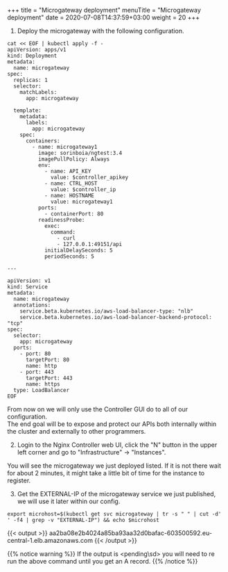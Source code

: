 +++
title = "Microgateway deployment"
menuTitle = "Microgateway deployment"
date = 2020-07-08T14:37:59+03:00
weight = 20
+++

1. Deploy the microgateway with the following configuration.  

```
cat << EOF | kubectl apply -f -
apiVersion: apps/v1
kind: Deployment
metadata:
  name: microgateway
spec:
  replicas: 1
  selector:
    matchLabels:
      app: microgateway

  template:
    metadata:
      labels:
        app: microgateway
    spec:
      containers:
        - name: microgateway1
          image: sorinboia/ngtest:3.4
          imagePullPolicy: Always
          env:
            - name: API_KEY
              value: $controller_apikey
            - name: CTRL_HOST
              value: $controller_ip
            - name: HOSTNAME
              value: microgateway1            
          ports:
            - containerPort: 80
          readinessProbe:
            exec:
              command:
                - curl
                - 127.0.0.1:49151/api
            initialDelaySeconds: 5
            periodSeconds: 5
            
---

apiVersion: v1
kind: Service
metadata:
  name: microgateway
  annotations: 
    service.beta.kubernetes.io/aws-load-balancer-type: "nlb"
    service.beta.kubernetes.io/aws-load-balancer-backend-protocol: "tcp"
spec:
  selector:
    app: microgateway
  ports:
    - port: 80
      targetPort: 80
      name: http
    - port: 443
      targetPort: 443
      name: https  
  type: LoadBalancer
EOF
```

From now on we will only use the Controller GUI do to all of our configuration.  
The end goal will be to expose and protect our APIs both internally within the cluster and externally to other programmers.  

2. Login to the Nginx Controller web UI, click the "N" button in the upper left corner and go to "Infrastructure" -> "Instances".  

You will see the microgateway we just deployed listed. If it is not there wait for about 2 minutes, it might take a little bit of time for the instance to register.

3. Get the EXTERNAL-IP of the microgateway service we just published, we will use it later within our config.  

```
export microhost=$(kubectl get svc microgateway | tr -s " " | cut -d' ' -f4 | grep -v "EXTERNAL-IP") && echo $microhost
```

{{< output >}}
aa2ba08e2b4024a85ba93aa32d0bafac-603500592.eu-central-1.elb.amazonaws.com
{{< /output >}}

{{% notice warning %}}
If the output is \<pending\sd> you will need to re run the above command until you get an A record.
{{% /notice %}}   